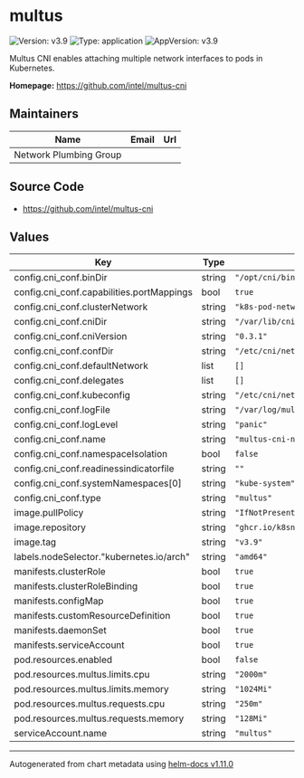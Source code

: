 # multus

![Version: v3.9](https://img.shields.io/badge/Version-v3.9-informational?style=flat-square) ![Type: application](https://img.shields.io/badge/Type-application-informational?style=flat-square) ![AppVersion: v3.9](https://img.shields.io/badge/AppVersion-v3.9-informational?style=flat-square)

Multus CNI enables attaching multiple network interfaces to pods in Kubernetes.

**Homepage:** <https://github.com/intel/multus-cni>

## Maintainers

| Name | Email | Url |
| ---- | ------ | --- |
| Network Plumbing Group |  |  |

## Source Code

* <https://github.com/intel/multus-cni>

## Values

| Key | Type | Default | Description |
|-----|------|---------|-------------|
| config.cni_conf.binDir | string | `"/opt/cni/bin"` |  |
| config.cni_conf.capabilities.portMappings | bool | `true` |  |
| config.cni_conf.clusterNetwork | string | `"k8s-pod-network"` |  |
| config.cni_conf.cniDir | string | `"/var/lib/cni/multus"` |  |
| config.cni_conf.cniVersion | string | `"0.3.1"` |  |
| config.cni_conf.confDir | string | `"/etc/cni/net.d"` |  |
| config.cni_conf.defaultNetwork | list | `[]` |  |
| config.cni_conf.delegates | list | `[]` |  |
| config.cni_conf.kubeconfig | string | `"/etc/cni/net.d/multus.d/multus.kubeconfig"` |  |
| config.cni_conf.logFile | string | `"/var/log/multus.log"` |  |
| config.cni_conf.logLevel | string | `"panic"` |  |
| config.cni_conf.name | string | `"multus-cni-network"` |  |
| config.cni_conf.namespaceIsolation | bool | `false` |  |
| config.cni_conf.readinessindicatorfile | string | `""` |  |
| config.cni_conf.systemNamespaces[0] | string | `"kube-system"` |  |
| config.cni_conf.type | string | `"multus"` |  |
| image.pullPolicy | string | `"IfNotPresent"` |  |
| image.repository | string | `"ghcr.io/k8snetworkplumbingwg/multus-cni"` |  |
| image.tag | string | `"v3.9"` |  |
| labels.nodeSelector."kubernetes.io/arch" | string | `"amd64"` |  |
| manifests.clusterRole | bool | `true` |  |
| manifests.clusterRoleBinding | bool | `true` |  |
| manifests.configMap | bool | `true` |  |
| manifests.customResourceDefinition | bool | `true` |  |
| manifests.daemonSet | bool | `true` |  |
| manifests.serviceAccount | bool | `true` |  |
| pod.resources.enabled | bool | `false` |  |
| pod.resources.multus.limits.cpu | string | `"2000m"` |  |
| pod.resources.multus.limits.memory | string | `"1024Mi"` |  |
| pod.resources.multus.requests.cpu | string | `"250m"` |  |
| pod.resources.multus.requests.memory | string | `"128Mi"` |  |
| serviceAccount.name | string | `"multus"` |  |

----------------------------------------------
Autogenerated from chart metadata using [helm-docs v1.11.0](https://github.com/norwoodj/helm-docs/releases/v1.11.0)
